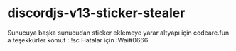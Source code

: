 # discordjs-v13-sticker-stealer
Sunucuya başka sunucudan sticker eklemeye yarar altyapı için codeare.fun a teşekkürler
komut : !sc
Hatalar için :Wai#0666

